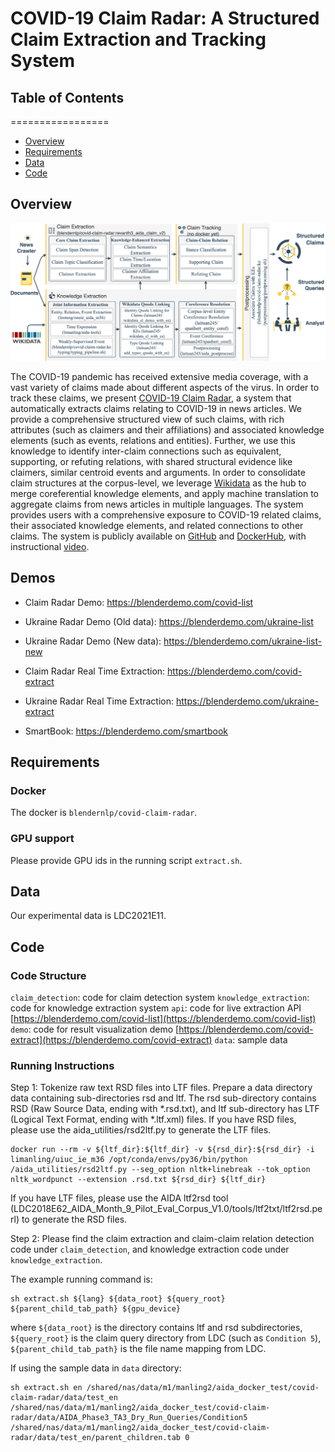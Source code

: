 # COVID-19 Claim Radar: A Structured Claim Extraction and Tracking System

## Table of Contents
=================
  * [Overview](#overview)
  * [Requirements](#requirements)
  * [Data](#data)
  * [Code](#code)

## Overview

<p align="center">
  <img src="overview.png" alt="Photo" style="width="100%;"/>
</p>

The COVID-19 pandemic has received extensive media coverage, with a vast variety of claims made about different aspects of the virus. In order to track these claims,  we present [COVID-19 Claim Radar](https://blenderdemo.com/covid-list), a system that automatically extracts claims relating to COVID-19 in news articles.
We provide a comprehensive structured view of such claims, with rich attributes (such as claimers and their affiliations) and associated knowledge elements (such as events, relations and entities). 
Further, we use this knowledge to identify inter-claim connections such as equivalent, supporting, or refuting relations, with shared structural evidence like  claimers, similar centroid events and arguments. 
In order to consolidate claim structures at the corpus-level, we leverage [Wikidata](https://www.wikidata.org) as the hub to merge coreferential knowledge elements, and apply machine translation to aggregate claims from news articles in multiple languages. The system provides users with a comprehensive exposure to COVID-19 related claims, their associated knowledge elements, and related connections to other claims. 
The system is publicly available on [GitHub](https://github.com/uiucnlp/covid-claim-radar) and [DockerHub](https://hub.docker.com/repository/docker/blendernlp/covid-claim-radar), with instructional [video](http://blender.cs.illinois.edu/aida/covid_claim_radar.mp4).

## Demos

- Claim Radar Demo: https://blenderdemo.com/covid-list
- Ukraine Radar Demo (Old data): https://blenderdemo.com/ukraine-list
- Ukraine Radar Demo (New data): https://blenderdemo.com/ukraine-list-new

- Claim Radar Real Time Extraction: https://blenderdemo.com/covid-extract
- Ukraine Radar Real Time Extraction: https://blenderdemo.com/ukraine-extract

- SmartBook: https://blenderdemo.com/smartbook


## Requirements

### Docker
The docker is `blendernlp/covid-claim-radar`. 

### GPU support
Please provide GPU ids in the running script `extract.sh`.

## Data

Our experimental data is LDC2021E11. 

## Code

### Code Structure

`claim_detection`: code for claim detection system
`knowledge_extraction`: code for knowledge extraction system
`api`: code for live extraction API [https://blenderdemo.com/covid-list](https://blenderdemo.com/covid-list)
`demo`: code for result visualization demo [https://blenderdemo.com/covid-extract](https://blenderdemo.com/covid-extract)
`data`: sample data

### Running Instructions

Step 1:
Tokenize raw text RSD files into LTF files. 
Prepare a data directory data containing sub-directories rsd and ltf. The rsd sub-directory contains RSD (Raw Source Data, ending with *.rsd.txt), and ltf sub-directory has LTF (Logical Text Format, ending with *.ltf.xml) files.
If you have RSD files, please use the aida_utilities/rsd2ltf.py to generate the LTF files.
```
docker run --rm -v ${ltf_dir}:${ltf_dir} -v ${rsd_dir}:${rsd_dir} -i limanling/uiuc_ie_m36 /opt/conda/envs/py36/bin/python /aida_utilities/rsd2ltf.py --seg_option nltk+linebreak --tok_option nltk_wordpunct --extension .rsd.txt ${rsd_dir} ${ltf_dir}
```
If you have LTF files, please use the AIDA ltf2rsd tool (LDC2018E62_AIDA_Month_9_Pilot_Eval_Corpus_V1.0/tools/ltf2txt/ltf2rsd.perl) to generate the RSD files.

Step 2:
Please find the claim extraction and claim-claim relation detection code under `claim_detection`, and knowledge extraction code under `knowledge_extraction`. 

The example running command is:
```
sh extract.sh ${lang} ${data_root} ${query_root} ${parent_child_tab_path} ${gpu_device}
```
where `${data_root}` is the directory contains ltf and rsd subdirectories, `${query_root}` is the claim query directory from LDC (such as `Condition 5`), `${parent_child_tab_path}` is the file name mapping from LDC.

If using the sample data in `data` directory: 
```
sh extract.sh en /shared/nas/data/m1/manling2/aida_docker_test/covid-claim-radar/data/test_en /shared/nas/data/m1/manling2/aida_docker_test/covid-claim-radar/data/AIDA_Phase3_TA3_Dry_Run_Queries/Condition5 /shared/nas/data/m1/manling2/aida_docker_test/covid-claim-radar/data/test_en/parent_children.tab 0
```
